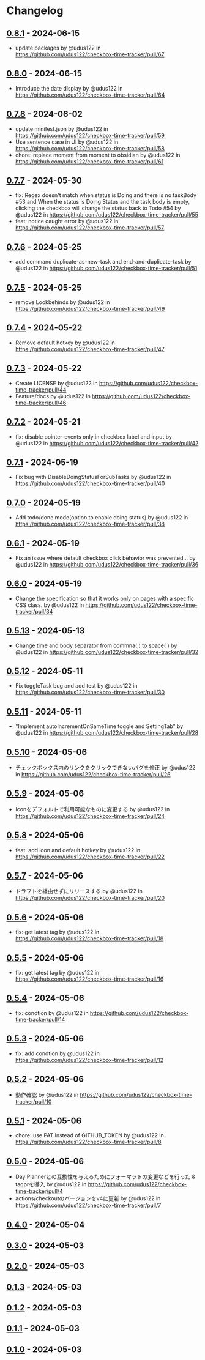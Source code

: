 # Changelog

## [0.8.1](https://github.com/udus122/checkbox-time-tracker/compare/0.8.0...0.8.1) - 2024-06-15
- update packages by @udus122 in https://github.com/udus122/checkbox-time-tracker/pull/67

## [0.8.0](https://github.com/udus122/checkbox-time-tracker/compare/0.7.8...0.8.0) - 2024-06-15
- Introduce the date display by @udus122 in https://github.com/udus122/checkbox-time-tracker/pull/64

## [0.7.8](https://github.com/udus122/checkbox-time-tracker/compare/0.7.7...0.7.8) - 2024-06-02
- update minifest.json by @udus122 in https://github.com/udus122/checkbox-time-tracker/pull/59
- Use sentence case in UI by @udus122 in https://github.com/udus122/checkbox-time-tracker/pull/58
- chore: replace moment from moment to obsidian by @udus122 in https://github.com/udus122/checkbox-time-tracker/pull/61

## [0.7.7](https://github.com/udus122/checkbox-time-tracker/compare/0.7.6...0.7.7) - 2024-05-30
- fix: Regex doesn't match when status is Doing and there is no taskBody #53 and When the status is Doing Status and the task body is empty, clicking the checkbox will change the status back to Todo #54 by @udus122 in https://github.com/udus122/checkbox-time-tracker/pull/55
- feat: notice caught error by @udus122 in https://github.com/udus122/checkbox-time-tracker/pull/57

## [0.7.6](https://github.com/udus122/checkbox-time-tracker/compare/0.7.5...0.7.6) - 2024-05-25
- add command duplicate-as-new-task and end-and-duplicate-task by @udus122 in https://github.com/udus122/checkbox-time-tracker/pull/51

## [0.7.5](https://github.com/udus122/checkbox-time-tracker/compare/0.7.4...0.7.5) - 2024-05-25
- remove Lookbehinds by @udus122 in https://github.com/udus122/checkbox-time-tracker/pull/49

## [0.7.4](https://github.com/udus122/checkbox-time-tracker/compare/0.7.3...0.7.4) - 2024-05-22
- Remove default hotkey by @udus122 in https://github.com/udus122/checkbox-time-tracker/pull/47

## [0.7.3](https://github.com/udus122/checkbox-time-tracker/compare/0.7.2...0.7.3) - 2024-05-22
- Create LICENSE by @udus122 in https://github.com/udus122/checkbox-time-tracker/pull/44
- Feature/docs by @udus122 in https://github.com/udus122/checkbox-time-tracker/pull/46

## [0.7.2](https://github.com/udus122/checkbox-time-tracker/compare/0.7.1...0.7.2) - 2024-05-21
- fix: disable pointer-events only in checkbox label and input by @udus122 in https://github.com/udus122/checkbox-time-tracker/pull/42

## [0.7.1](https://github.com/udus122/checkbox-time-tracker/compare/0.7.0...0.7.1) - 2024-05-19
- Fix bug with DisableDoingStatusForSubTasks by @udus122 in https://github.com/udus122/checkbox-time-tracker/pull/40

## [0.7.0](https://github.com/udus122/checkbox-time-tracker/compare/0.6.1...0.7.0) - 2024-05-19
- Add todo/done mode(option to enable doing status) by @udus122 in https://github.com/udus122/checkbox-time-tracker/pull/38

## [0.6.1](https://github.com/udus122/checkbox-time-tracker/compare/0.6.0...0.6.1) - 2024-05-19
- Fix an issue where default checkbox click behavior was prevented… by @udus122 in https://github.com/udus122/checkbox-time-tracker/pull/36

## [0.6.0](https://github.com/udus122/checkbox-time-tracker/compare/0.5.13...0.6.0) - 2024-05-19
- Change the specification so that it works only on pages with a specific CSS class. by @udus122 in https://github.com/udus122/checkbox-time-tracker/pull/34

## [0.5.13](https://github.com/udus122/checkbox-time-tracker/compare/0.5.12...0.5.13) - 2024-05-13
- Change time and body separator from commna(,) to space( ) by @udus122 in https://github.com/udus122/checkbox-time-tracker/pull/32

## [0.5.12](https://github.com/udus122/checkbox-time-tracker/compare/0.5.11...0.5.12) - 2024-05-11
- Fix toggleTask bug and add test by @udus122 in https://github.com/udus122/checkbox-time-tracker/pull/30

## [0.5.11](https://github.com/udus122/checkbox-time-tracker/compare/0.5.10...0.5.11) - 2024-05-11
- "Implement autoIncrementOnSameTime toggle and SettingTab" by @udus122 in https://github.com/udus122/checkbox-time-tracker/pull/28

## [0.5.10](https://github.com/udus122/checkbox-time-tracker/compare/0.5.9...0.5.10) - 2024-05-06
- チェックボックス内のリンクをクリックできないバグを修正 by @udus122 in https://github.com/udus122/checkbox-time-tracker/pull/26

## [0.5.9](https://github.com/udus122/checkbox-time-tracker/compare/0.5.8...0.5.9) - 2024-05-06
- Iconをデフォルトで利用可能なものに変更する by @udus122 in https://github.com/udus122/checkbox-time-tracker/pull/24

## [0.5.8](https://github.com/udus122/checkbox-time-tracker/compare/0.5.7...0.5.8) - 2024-05-06
- feat: add icon and default hotkey by @udus122 in https://github.com/udus122/checkbox-time-tracker/pull/22

## [0.5.7](https://github.com/udus122/checkbox-time-tracker/compare/0.5.6...0.5.7) - 2024-05-06
- ドラフトを経由せずにリリースする by @udus122 in https://github.com/udus122/checkbox-time-tracker/pull/20

## [0.5.6](https://github.com/udus122/checkbox-time-tracker/compare/0.5.5...0.5.6) - 2024-05-06
- fix: get latest tag by @udus122 in https://github.com/udus122/checkbox-time-tracker/pull/18

## [0.5.5](https://github.com/udus122/checkbox-time-tracker/compare/0.5.4...0.5.5) - 2024-05-06
- fix: get latest tag by @udus122 in https://github.com/udus122/checkbox-time-tracker/pull/16

## [0.5.4](https://github.com/udus122/checkbox-time-tracker/compare/0.5.3...0.5.4) - 2024-05-06
- fix: condtion by @udus122 in https://github.com/udus122/checkbox-time-tracker/pull/14

## [0.5.3](https://github.com/udus122/checkbox-time-tracker/compare/0.5.2...0.5.3) - 2024-05-06
- fix: add condtion by @udus122 in https://github.com/udus122/checkbox-time-tracker/pull/12

## [0.5.2](https://github.com/udus122/checkbox-time-tracker/compare/0.5.1...0.5.2) - 2024-05-06
- 動作確認 by @udus122 in https://github.com/udus122/checkbox-time-tracker/pull/10

## [0.5.1](https://github.com/udus122/checkbox-time-tracker/compare/0.5.0...0.5.1) - 2024-05-06
- chore: use PAT instead of GITHUB_TOKEN by @udus122 in https://github.com/udus122/checkbox-time-tracker/pull/8

## [0.5.0](https://github.com/udus122/checkbox-time-tracker/compare/0.4.0...0.5.0) - 2024-05-06
- Day Plannerとの互換性を与えるためにフォーマットの変更などを行った & tagprを導入 by @udus122 in https://github.com/udus122/checkbox-time-tracker/pull/4
- actions/checkoutのバージョンをv4に更新 by @udus122 in https://github.com/udus122/checkbox-time-tracker/pull/7

## [0.4.0](https://github.com/udus122/checkbox-time-tracker/compare/0.4.0...0.4.0) - 2024-05-04

## [0.3.0](https://github.com/udus122/checkbox-time-tracker/compare/0.4.0...0.3.0) - 2024-05-03

## [0.2.0](https://github.com/udus122/checkbox-time-tracker/compare/0.4.0...0.2.0) - 2024-05-03

## [0.1.3](https://github.com/udus122/checkbox-time-tracker/compare/0.4.0...0.1.3) - 2024-05-03

## [0.1.2](https://github.com/udus122/checkbox-time-tracker/compare/0.4.0...0.1.2) - 2024-05-03

## [0.1.1](https://github.com/udus122/checkbox-time-tracker/compare/0.4.0...0.1.1) - 2024-05-03

## [0.1.0](https://github.com/udus122/checkbox-time-tracker/compare/0.4.0...0.1.0) - 2024-05-03
